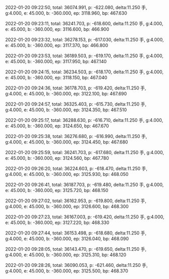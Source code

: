 2022-01-20 09:22:50, total: 36074.991, p: -622.080, delta:11.250 手, g:4.000, e: 45.000, b: -360.000, ep: 3118.960, bp: 467.630

2022-01-20 09:23:11, total: 36241.703, p: -618.600, delta:11.250 手, g:4.000, e: 45.000, b: -360.000, ep: 3116.600, bp: 466.900

2022-01-20 09:23:32, total: 36278.153, p: -617.030, delta:11.250 手, g:4.000, e: 45.000, b: -360.000, ep: 3117.370, bp: 466.800

2022-01-20 09:23:53, total: 36189.503, p: -619.170, delta:11.250 手, g:4.000, e: 45.000, b: -360.000, ep: 3117.950, bp: 467.140

2022-01-20 09:24:15, total: 36234.503, p: -618.170, delta:11.250 手, g:4.000, e: 45.000, b: -360.000, ep: 3118.150, bp: 467.040

2022-01-20 09:24:36, total: 36178.703, p: -619.420, delta:11.250 手, g:4.000, e: 45.000, b: -360.000, ep: 3122.100, bp: 467.690

2022-01-20 09:24:57, total: 36325.403, p: -615.730, delta:11.250 手, g:4.000, e: 45.000, b: -360.000, ep: 3124.350, bp: 467.510

2022-01-20 09:25:17, total: 36288.630, p: -616.710, delta:11.250 手, g:4.000, e: 45.000, b: -360.000, ep: 3124.650, bp: 467.670

2022-01-20 09:25:38, total: 36276.680, p: -616.990, delta:11.250 手, g:4.000, e: 45.000, b: -360.000, ep: 3124.450, bp: 467.680

2022-01-20 09:25:59, total: 36241.703, p: -617.680, delta:11.250 手, g:4.000, e: 45.000, b: -360.000, ep: 3124.560, bp: 467.780

2022-01-20 09:26:20, total: 36224.603, p: -618.470, delta:11.250 手, g:4.000, e: 45.000, b: -360.000, ep: 3125.930, bp: 468.050

2022-01-20 09:26:41, total: 36187.703, p: -619.480, delta:11.250 手, g:4.000, e: 45.000, b: -360.000, ep: 3125.720, bp: 468.150

2022-01-20 09:27:02, total: 36162.953, p: -619.800, delta:11.250 手, g:4.000, e: 45.000, b: -360.000, ep: 3126.600, bp: 468.300

2022-01-20 09:27:23, total: 36167.003, p: -619.420, delta:11.250 手, g:4.000, e: 45.000, b: -360.000, ep: 3127.220, bp: 468.330

2022-01-20 09:27:44, total: 36153.498, p: -618.680, delta:11.250 手, g:4.000, e: 45.000, b: -360.000, ep: 3126.040, bp: 468.090

2022-01-20 09:28:05, total: 36143.470, p: -619.650, delta:11.250 手, g:4.000, e: 45.000, b: -360.000, ep: 3125.310, bp: 468.120

2022-01-20 09:28:26, total: 36090.053, p: -621.460, delta:11.250 手, g:4.000, e: 45.000, b: -360.000, ep: 3125.500, bp: 468.370